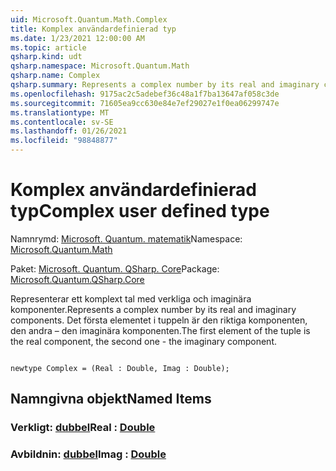 ```yaml
---
uid: Microsoft.Quantum.Math.Complex
title: Komplex användardefinierad typ
ms.date: 1/23/2021 12:00:00 AM
ms.topic: article
qsharp.kind: udt
qsharp.namespace: Microsoft.Quantum.Math
qsharp.name: Complex
qsharp.summary: Represents a complex number by its real and imaginary components. The first element of the tuple is the real component, the second one - the imaginary component.
ms.openlocfilehash: 9175ac2c5adebef36c48a1f7ba13647af058c3de
ms.sourcegitcommit: 71605ea9cc630e84e7ef29027e1f0ea06299747e
ms.translationtype: MT
ms.contentlocale: sv-SE
ms.lasthandoff: 01/26/2021
ms.locfileid: "98848877"
---
```

# <a name="complex-user-defined-type"></a><span data-ttu-id="b6cab-102">Komplex användardefinierad typ</span><span class="sxs-lookup"><span data-stu-id="b6cab-102">Complex user defined type</span></span>

<span data-ttu-id="b6cab-103">Namnrymd: [Microsoft. Quantum. matematik](xref:Microsoft.Quantum.Math)</span><span class="sxs-lookup"><span data-stu-id="b6cab-103">Namespace: [Microsoft.Quantum.Math](xref:Microsoft.Quantum.Math)</span></span>

<span data-ttu-id="b6cab-104">Paket: [Microsoft. Quantum. QSharp. Core](https://nuget.org/packages/Microsoft.Quantum.QSharp.Core)</span><span class="sxs-lookup"><span data-stu-id="b6cab-104">Package: [Microsoft.Quantum.QSharp.Core](https://nuget.org/packages/Microsoft.Quantum.QSharp.Core)</span></span>


<span data-ttu-id="b6cab-105">Representerar ett komplext tal med verkliga och imaginära komponenter.</span><span class="sxs-lookup"><span data-stu-id="b6cab-105">Represents a complex number by its real and imaginary components.</span></span>
<span data-ttu-id="b6cab-106">Det första elementet i tuppeln är den riktiga komponenten, den andra – den imaginära komponenten.</span><span class="sxs-lookup"><span data-stu-id="b6cab-106">The first element of the tuple is the real component, the second one - the imaginary component.</span></span>

```qsharp

newtype Complex = (Real : Double, Imag : Double);
```



## <a name="named-items"></a><span data-ttu-id="b6cab-107">Namngivna objekt</span><span class="sxs-lookup"><span data-stu-id="b6cab-107">Named Items</span></span>

### <a name="real--double"></a><span data-ttu-id="b6cab-108">Verkligt: [dubbel](xref:microsoft.quantum.lang-ref.double)</span><span class="sxs-lookup"><span data-stu-id="b6cab-108">Real : [Double](xref:microsoft.quantum.lang-ref.double)</span></span>


### <a name="imag--double"></a><span data-ttu-id="b6cab-109">Avbildnin: [dubbel](xref:microsoft.quantum.lang-ref.double)</span><span class="sxs-lookup"><span data-stu-id="b6cab-109">Imag : [Double](xref:microsoft.quantum.lang-ref.double)</span></span>

